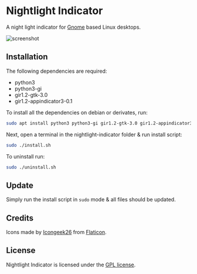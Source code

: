 Nightlight Indicator
===================

A night light indicator for [Gnome](https://www.gnome.org/) based Linux desktops.

![screenshot](screenshot.png)

## Installation

The following dependencies are required:
- python3
- python3-gi
- gir1.2-gtk-3.0
- gir1.2-appindicator3-0.1

To install all the dependencies on debian or derivates, run:
```bash
sudo apt install python3 python3-gi gir1.2-gtk-3.0 gir1.2-appindicator3-0.1
```

Next, open a terminal in the nightlight-indicator folder & run install script:
```bash
sudo ./install.sh
```

To uninstall run:
```bash
sudo ./uninstall.sh
```

## Update

Simply run the install script in `sudo` mode & all files should be updated.

## Credits

Icons made by [Icongeek26](https://www.flaticon.com/authors/icongeek26) from [Flaticon](https://www.flaticon.com/).

## License

Nightlight Indicator is licensed under the [GPL license](LICENSE).
